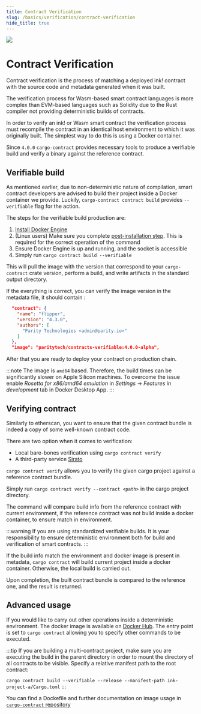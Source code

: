 ```yaml
---
title: Contract Verification
slug: /basics/verification/contract-verification
hide_title: true
---
```


<img src="/img/title/magnifying-glass.svg" className="titlePic" />

# Contract Verification

Contract verification is the process of matching a deployed ink! contract 
with the source code and metadata generated when it was built. 

The verification process for Wasm-based smart contract languages is more
complex than EVM-based languages such as Solidity due to the Rust 
compiler not providing deterministic builds of contracts. 

In order to verify an ink! or Wasm smart contract the verification
process must recompile the contract in an identical host environment to
which it was originally built. The simplest way to do this is using a Docker
container.

Since `4.0.0` `cargo-contract` provides necessary tools to produce 
a verifiable build and verify a binary against the reference contract.

## Verifiable build

As mentioned earlier, due to non-deterministic nature of compilation,
smart contract developers are advised to build their project inside
a Docker container we provide. Luckily, `cargo-contract contract build`
provides `--verifiable` flag for the action.

The steps for the verifiable build production are:
1. [Install Docker Engine](https://docs.docker.com/engine/install/)
2. (Linux users) Make sure you complete [post-installation step](https://docs.docker.com/engine/install/linux-postinstall/).
This is required for the correct operation of the command
4. Ensure Docker Engine is up and running, and the socket is accessible
3. Simply run `cargo contract build --verifiable`

This will pull the image with the version that correspond to your `cargo-contract` crate version,
perform a build, and write artifacts in the standard output directory.

If the everything is correct, you can verify the image version in the metadata file,
it should contain :
```json
  "contract": {
    "name": "flipper",
    "version": "4.3.0",
    "authors": [
      "Parity Technologies <admin@parity.io>"
    ]
  },
  "image": "paritytech/contracts-verifiable:4.0.0-alpha",
```

After that you are ready to deploy your contract on production chain.

:::note
The image is `amd64` based. Therefore, the build times can be significantly slower
on Apple Silicon machines. To overcome the issue enable _Rosetta for x86/amd64 emulation_ 
in _Settings_ -> _Features in development_ tab in Docker Desktop App.
:::

## Verifying contract

Similarly to etherscan, you want to ensure that the given contract bundle
is indeed a copy of some well-known contract code.

There are two option when it comes to verification:
* Local bare-bones verification using `cargo contract verify`
* A third-party service [Sirato](/basics/verification/sirato)

`cargo contract verify` allows you to verify the given cargo project
against a reference contract bundle. 

Simply run `cargo contract verify --contract <path>` 
in the cargo project directory. 

The command will compare build info from the reference contract with current environment,
if the reference contract was not build inside a docker container,
to ensure match in environment.

:::warning
If you are using standardized verifiable builds. It is your responsibility
to ensure deterministic environment both for build and verification of 
smart contracts.
:::

If the build info match the environment and docker image is present in metadata,
`cargo contract` will build current project inside a docker container. 
Otherwise, the local build is carried out.

Upon completion, the built contract bundle is compared to the reference one,
and the result is returned.

## Advanced usage

If you would like to carry out other operations inside a deterministic environment.
The docker image is available on [Docker Hub](https://hub.docker.com/repository/docker/paritytech/contracts-verifiable/general).
The entry point is set to `cargo contract` allowing you to specify other commands to be
executed.

:::tip
If you are building a multi-contract project, 
make sure you are executing the build in the parent directory in order to mount the directory 
of all contracts to be visible. Specify a relative manifest path to the root contract: 

`cargo contract build --verifiable --release --manifest-path ink-project-a/Cargo.toml`
:::

You can find a Dockefile and further documentation on image usage 
in [`cargo-contract` repository](https://github.com/paritytech/cargo-contract/tree/master/build-image)